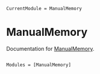 ```@meta
CurrentModule = ManualMemory
```

# ManualMemory

Documentation for [ManualMemory](https://github.com/chriselrod/ManualMemory.jl).

```@index
```

```@autodocs
Modules = [ManualMemory]
```
